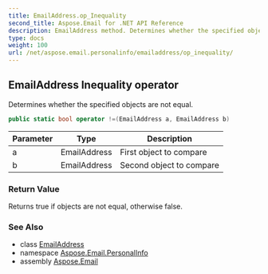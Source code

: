 ```yaml
---
title: EmailAddress.op_Inequality
second_title: Aspose.Email for .NET API Reference
description: EmailAddress method. Determines whether the specified objects are not equal
type: docs
weight: 100
url: /net/aspose.email.personalinfo/emailaddress/op_inequality/
---
```

## EmailAddress Inequality operator

Determines whether the specified objects are not equal.

```csharp
public static bool operator !=(EmailAddress a, EmailAddress b)
```

| Parameter | Type | Description |
| --- | --- | --- |
| a | EmailAddress | First object to compare |
| b | EmailAddress | Second object to compare |

### Return Value

Returns true if objects are not equal, otherwise false.

### See Also

* class [EmailAddress](../)
* namespace [Aspose.Email.PersonalInfo](../../emailaddress/)
* assembly [Aspose.Email](../../../)


